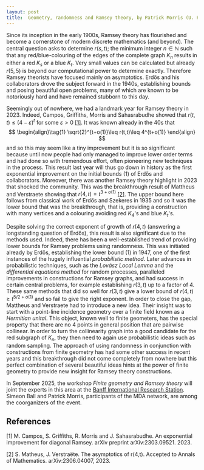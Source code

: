```yaml
---
layout: post
title:  Geometry, randomness and Ramsey theory, by Patrick Morris (U. Politècnica Catalunya)
---
```



Since its inception in  the early 1900s, Ramsey theory has flourished and become a cornerstone of modern discrete mathematics (and beyond). The central question asks to determine $r(s,t)$; the minimum integer $n\in \mathbb{N}$ such that any red/blue-colouring of the edges of the complete graph $K_n$ results in either a red $K_s$ or a blue $K_t$. Very small values can be calculated but already $r(5,5)$ is beyond our computational power to determine exactly. Therefore Ramsey theorists have  focused mainly on asymptotics.  Erdős and his collaborators drove the subject forward in the 1940s, establishing bounds and posing  beautiful  open problems, many of which are known to be notoriously hard and have remained stubborn to this day.

Seemingly out of nowhere, we had a landmark year for Ramsey theory in 2023. Indeed,  Campos, Griffiths, Morris and Sahasrabudhe showed that $r(t,t)\leq (4-\varepsilon)^t$ for some $\varepsilon>0$ [[1]](#1). It was known already in the 40s that 
$$
\begin{align}\tag{1}
\sqrt{2}^{t+o(1)}\leq r(t,t)\leq 4^{t+o(1)}
\end{align}    
$$
and so this may seem like a tiny improvement but it is so significant because until now people had only managed to improve lower order terms and had done so with tremendous effort, often pioneering new techniques in the process. This result last year will thus go down in history as the first exponential improvement on the initial bounds $(1)$ of Erdős and collaborators. Moreover, there was  another Ramsey theory highlight  in 2023 that shocked the community. This was the breakthrough result of Mattheus and Verstraete showing that $r(4,t)=t^{3+o(1)}$ [[2]](#2). The upper bound here follows from classical work of Erdős and Szekeres in 1935 and so it was the lower bound that was the breakthrough, that is, providing a construction with many vertices and a colouring avoiding red $K_4$'s and blue $K_t$'s. 

Despite solving the correct exponent of growth of $r(4,t)$ (answering a longstanding question of Erdős), this result is also significant due to the methods used. Indeed, there has been a well-established trend of providing lower bounds for Ramsey problems using randomness. This was initiated already by Erdős, establishing the lower bound $(1)$ in 1947, one of the first instances of the hugely influential 
*probabilistic method*. Later advances in probabilistic techniques, such as the *Lovász Local Lemma* and the *differential equations method* for random processes, paralleled improvements in constructions for Ramsey graphs, and had success in  certain  central problems, for example establishing $r(3,t)$ up to a factor of 4. These same methods that did so well for $r(3,t)$ give a lower bound of $r(4,t)\geq t^{5/2+o(1)}$ and so fail to give the right exponent. In order to close the gap, Mattheus and Verstraete had to introduce a new idea. Their insight was to start with a point-line incidence geometry over a finite field known as a *Hermitian unital*. This object, known well to  finite geometers, has the special  property that there are no 4 points in general position that are pairwise collinear. In order to turn the collinearity graph into a good candidate for the red subgraph of $K_n$, they then need  to again use probabilistic ideas such as random sampling. The approach of using randomness in conjunction with constructions from finite geometry has had some other success in recent years  and this breakthrough did not come completely from nowhere but this perfect combination of several beautiful ideas hints at the power of finite geometry to provide new insight for Ramsey theory constructions. 

In September 2025, the workshop *Finite geometry and Ramsey theory* will joint the experts in this area at the [Banff International Research Station](https://www.birs.ca/). Simeon Ball and Patrick Morris, participants of the MDA network, are among the coorganizers of the event.

## References
<a id="1">[1]</a> 
M. Campos, S. Griffiths, R. Morris and J. Sahasrabudhe. An exponential improvement for diagonal Ramsey. arXiv preprint arXiv:2303.09521. 2023.

<a id="2">[2]</a>
S. Matheus, J. Verstraëte. The asymptotics of r(4,t). Accepted to Annals of Mathematics. arXiv:2306.04007, 2023.
